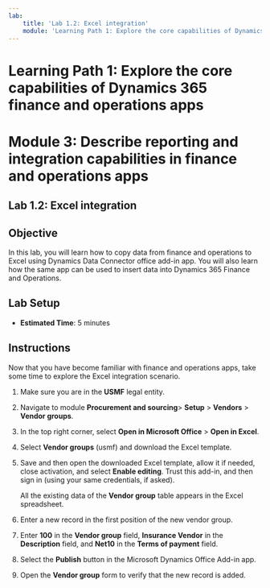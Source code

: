 ```yaml
---
lab:
    title: 'Lab 1.2: Excel integration'
    module: 'Learning Path 1: Explore the core capabilities of Dynamics 365 finance and operations apps'
---
```

# Learning Path 1: Explore the core capabilities of Dynamics 365 finance and operations apps
# Module 3: Describe reporting and integration capabilities in finance and operations apps

## Lab 1.2: Excel integration

## Objective

In this lab, you will learn how to copy data from finance and operations to Excel using Dynamics Data Connector office add-in app. You will also learn how the same app can be used to insert data into Dynamics 365 Finance and Operations. 

## Lab Setup

   - **Estimated Time**: 5 minutes

## Instructions

Now that you have become familiar with finance and operations apps, take some time to explore the Excel integration scenario.

1.  Make sure you are in the **USMF** legal entity.

2.  Navigate to module **Procurement and sourcing**> **Setup** > **Vendors** > **Vendor groups**.

3.  In the top right corner, select **Open in Microsoft Office** > **Open in Excel**.

4.  Select **Vendor groups** (usmf) and download the Excel template.

5.  Save and then open the downloaded Excel template, allow it if needed, close activation, and select **Enable editing**. Trust this add-in, and then sign in (using your same credentials, if asked).

    All the existing data of the **Vendor group** table appears in the Excel spreadsheet.

6.  Enter a new record in the first position of the new vendor group.

7.  Enter **100** in the **Vendor group** field, **Insurance Vendor** in the **Description** field, and **Net10** in the **Terms of payment** field.

8.  Select the **Publish** button in the Microsoft Dynamics Office Add-in app.

9.  Open the **Vendor group** form to verify that the new record is added.

